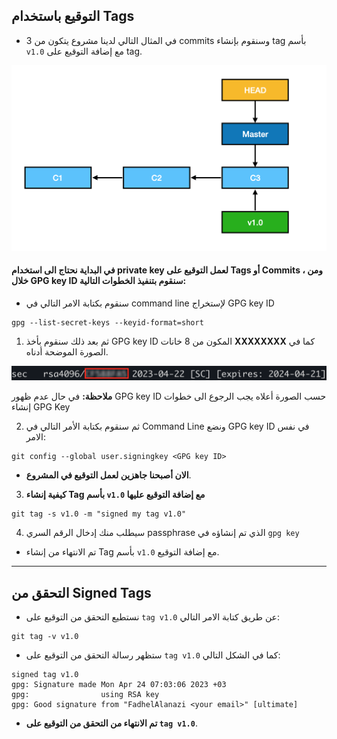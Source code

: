 ## التوقيع باستخدام Tags

- في المثال التالي لدينا مشروع يتكون من 3 commits وسنقوم بإنشاء tag بأسم `v1.0` مع إضافة التوقيع على tag.

![](https://raw.githubusercontent.com/FadhelAlanazi/GPG-Key/main/Signing-Tags.png)

#### في البداية نحتاج الى استخدام private key لعمل التوقيع على Tags أو Commits ، ومن خلال GPG key ID سنقوم بتنفيذ الخطوات التالية:

- سنقوم بكتابة الامر التالي في command line لإستخراج GPG key ID
```
gpg --list-secret-keys --keyid-format=short
```

1. ثم بعد ذلك سنقوم بأخذ GPG key ID المكون من 8 خانات **XXXXXXXX** كما في الصورة الموضحة أدناه.


![](https://raw.githubusercontent.com/FadhelAlanazi/GPG-Key/main/Privatekey.png)

**ملاحظة:** في حال عدم ظهور GPG key ID حسب الصورة أعلاه يجب الرجوع الى خطوات إنشاء GPG Key

2. ثم سنقوم بكتابة الأمر التالي في Command Line ونضع GPG key ID في نفس الامر:

```
git config --global user.signingkey <GPG key ID> 
```


- **الان أصبحنا جاهزين لعمل التوقيع في المشروع**. 

3. **كيفية إنشاء Tag بأسم `v1.0` مع إضافة التوقيع عليها** 

```
git tag -s v1.0 -m "signed my tag v1.0"
```
4. سيطلب منك إدخال الرقم السري passphrase الذي تم إنشاؤه في `gpg key`



- تم الانتهاء من إنشاء Tag بأسم `v1.0` مع إضافة التوقيع. 

----


##  التحقق من Signed Tags

- نستطيع التحقق من التوقيع على `tag v1.0` عن طريق كتابة الامر التالي:

```
git tag -v v1.0
```

- ستظهر رسالة التحقق من التوقيع على `tag v1.0` كما في الشكل التالي:

```
signed tag v1.0
gpg: Signature made Mon Apr 24 07:03:06 2023 +03
gpg:                using RSA key 
gpg: Good signature from "FadhelAlanazi <your email>" [ultimate]
```
- **تم الانتهاء من التحقق من التوقيع على `tag v1.0`**.
